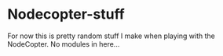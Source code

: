 Nodecopter-stuff
================
For now this is pretty random stuff I make when playing with the NodeCopter. No modules in here...
